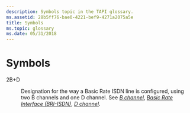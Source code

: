 ```yaml
---
description: Symbols topic in the TAPI glossary.
ms.assetid: 28b5ff76-bae0-4221-bef9-4271a2075a5e
title: Symbols
ms.topic: glossary
ms.date: 05/31/2018
---
```


# Symbols

<dl> <dt>

<span id="2B_D"></span><span id="2b_d"></span>2B+D
</dt> <dd>

Designation for the way a Basic Rate ISDN line is configured, using two B channels and one D channel. See [*B channel*](b-tapgloss.md), [*Basic Rate Interface (BRI-ISDN)*](b-tapgloss.md), [*D channel*](d-tapgloss.md).

</dd> </dl>

 

 



